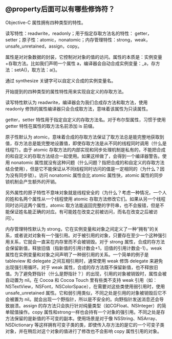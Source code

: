 ## @property后面可以有哪些修饰符？

Objective-C 属性拥有四种类型的特性。

读写特性：readwrite，readonly；用于指定存取方法名的特性： getter，setter；原子性：atomic，nonatomic；内存管理特性：strong，weak，unsafe_unretained，assign，copy。



属性是对对象数据的封装，它控制对对象的值的访问。属性的本质是：实例变量+存取方法。比如我们声明一个属性 a，编译器会自动合成实例变量：_a，存方法：setA()，取方法：a()。

通过 synthesize 关键字可以自定义合成的实例变量名。

开始提到的四种类型的属性特性用来实现自定义的存取方法。

读写特性默认为 readwrite，编译器会为我们合成存方法和取方法，使用 readonly 修饰的属性编译器只会合成取方法，意味着该属性为只读属性。

getter，setter 特性用于指定自定义的存取方法名。对于布尔型属性，习惯于使用 getter 特性在属性的取方法名前添加 is 前缀。

原子性默认为 atomic，意味着合成的存取方法保证了取方法总是能完整地获取到值，存方法总是能完整地设置值，即使存取方法是从不同的线程同时调用（什么是线程?）。由于 atomic 存取方法的内部实现和同步处理机制是私有的，不能把合成的和自定义的存取方法结合一起使用。如果这样做了，会得到一个编译器警告。使用 nonatomic 属性就没有这种问题（什么问题？指把合成的和自定义的存取方法结合使用），但是它不能保证从不同线程同时访问的值是一定相同的（为什么？因为没有同步锁）。访问 nonatomic 属性会比 atomic 属性快，atomic 属性的同步锁机制会产生额外的开销。

另外属性的原子特性不意味对象就是线程安全的（为什么？考虑一种情况，一个人的姓和名两个属性从一个线程使用 atomic 存取方法修改它们。如果从另一个线程同时访问这两个属性，atomic 取方法能返回完整的字符串，也不会报错，但是不能保证姓名能正确的对应。有可能姓在改变之前被访问，而名在改变之后被访问）。

内存管理特性默认为 strong，它在实例变量和对象之间定义了一种“拥有”的关系，或者说对对象有一个强引用。对于被引用的对象，只要存在至少一个这种强引用关系，它就会一直呆在内存里而不会被销毁。对于 strong 属性，合成的存方法会保留新值，释放旧值（指新值的引用计数会+1，旧值的引用计数会-1）。weak 属性在实例变量和对象之间声明了一种弱引用的关系。一个简单的例子是 tableview 和 delegate 之间互相引用时，通常使用 weak 修饰 delegate 来避免出现强引用循环。对于 weak 属性，合成的存方法既不保留新值，也不释放旧值。为了避免野指针（什么是野指针？）的出现，引用的对象被销毁时，属性会被自动置为 nil。在 Cocoa 和 Cocoa Touch 里有些类不支持 weak 引用（如：NSTextView，NSFont，NSColorSpace），在需要对这些类使用弱引用时，使用 unsafe_unretained 属性。它和弱引用类似，不同之处是引用的对象被销毁后它不会被置为 nil。就会出现一个野指针，所以是不安全的。向野指针发送消息还会导致崩溃。assign 的存方法只会执行针对纯量类型（如CGFloat、NSInteger）的简单赋值操作。copy 属性和strong一样也会持有一个对象的强引用。不同之处是存方法保留的是新值的不可变的副本。使用场景是对于像 NSString、NSArray、NSDictionary 等这样拥有可变子类的类，即使传入存方法的是它的一个可变子类对象，并在稍后对这个对象的值进行了修改也不会影响 copy 属性引用的对象。